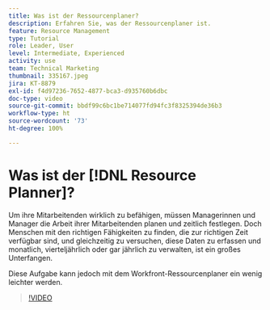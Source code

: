 ```yaml
---
title: Was ist der Ressourcenplaner?
description: Erfahren Sie, was der Ressourcenplaner ist.
feature: Resource Management
type: Tutorial
role: Leader, User
level: Intermediate, Experienced
activity: use
team: Technical Marketing
thumbnail: 335167.jpeg
jira: KT-8879
exl-id: f4d97236-7652-4877-bca3-d935760b6dbc
doc-type: video
source-git-commit: bbdf99c6bc1be714077fd94fc3f8325394de36b3
workflow-type: ht
source-wordcount: '73'
ht-degree: 100%

---
```


# Was ist der [!DNL Resource Planner]?

Um ihre Mitarbeitenden wirklich zu befähigen, müssen Managerinnen und Manager die Arbeit ihrer Mitarbeitenden planen und zeitlich festlegen. Doch Menschen mit den richtigen Fähigkeiten zu finden, die zur richtigen Zeit verfügbar sind, und gleichzeitig zu versuchen, diese Daten zu erfassen und monatlich, vierteljährlich oder gar jährlich zu verwalten, ist ein großes Unterfangen.

Diese Aufgabe kann jedoch mit dem Workfront-Ressourcenplaner ein wenig leichter werden.


>[!VIDEO](https://video.tv.adobe.com/v/335167/?quality=12&learn=on&enablevpops=1)
